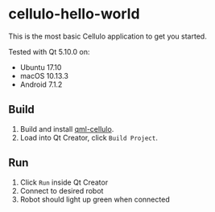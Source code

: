 cellulo-hello-world
===================

This is the most basic Cellulo application to get you started.

Tested with Qt 5.10.0 on:

  - Ubuntu 17.10
  - macOS 10.13.3
  - Android 7.1.2

Build
-----

1. Build and install [qml-cellulo](../../).
1. Load into Qt Creator, click `Build Project`.

Run
---

1. Click `Run` inside Qt Creator
1. Connect to desired robot
1. Robot should light up green when connected
